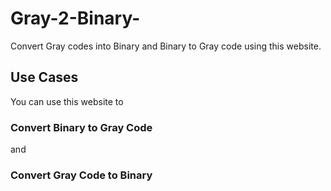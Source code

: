 # Gray-2-Binary-
Convert Gray codes into Binary and Binary to Gray code using this website.

## Use Cases
You can use this website to
### Convert Binary to Gray Code
and
### Convert Gray Code to Binary

